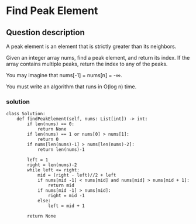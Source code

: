 # Find Peak Element

## Question description
A peak element is an element that is strictly greater than its neighbors.

Given an integer array nums, find a peak element, and return its index. If the array contains multiple peaks, return the index to any of the peaks.

You may imagine that nums[-1] = nums[n] = -∞.

You must write an algorithm that runs in O(log n) time.

### solution
```
class Solution:
    def findPeakElement(self, nums: List[int]) -> int:
        if len(nums) == 0:
            return None
        if len(nums) == 1 or nums[0] > nums[1]:
            return 0
        if nums[len(nums)-1] > nums[len(nums)-2]:
            return len(nums)-1
        
        left = 1
        right = len(nums)-2
        while left <= right:
            mid = (right - left)//2 + left
            if nums[mid -1] < nums[mid] and nums[mid] > nums[mid + 1]:
                return mid
            if nums[mid -1] > nums[mid]:
                right = mid -1
            else:
                left = mid + 1
        
        return None
        
        
```